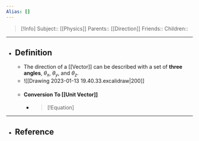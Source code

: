 ```yaml
---
Alias: []
---
```

> [!Info]
> Subject:: [[Physics]]
> Parents:: [[Direction]]
> Friends:: 
> Children:: 
---
- ## Definition
	- The direction of a [[Vector]] can be described with a set of **three angles**, $\theta_{x}$, $\theta_{y}$, and $\theta_{z}$.
	- ![[Drawing 2023-01-13 19.40.33.excalidraw|200]]
	- #### Conversion To [[Unit Vector]]
		- > [!Equation]
		  > 
---
- ## Reference